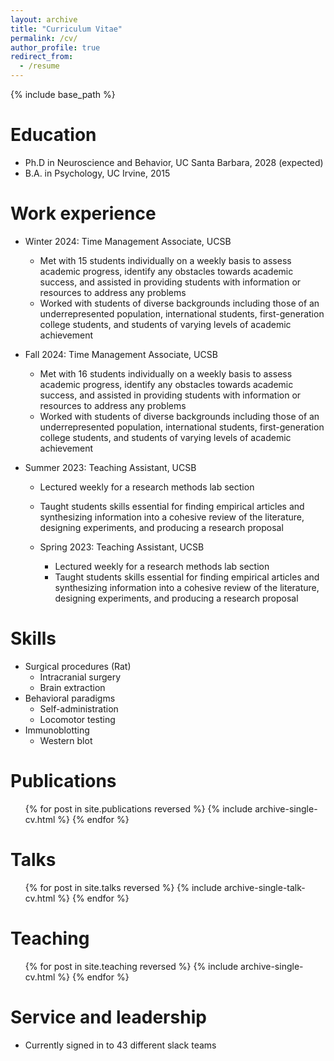 ```yaml
---
layout: archive
title: "Curriculum Vitae"
permalink: /cv/
author_profile: true
redirect_from:
  - /resume
---
```


{% include base_path %}

Education
======
* Ph.D in Neuroscience and Behavior, UC Santa Barbara, 2028 (expected)
* B.A. in Psychology, UC Irvine, 2015

Work experience
======
* Winter 2024: Time Management Associate, UCSB
  * Met with 15 students individually on a weekly basis to assess academic progress, identify any obstacles towards academic success, and assisted in providing students with  information or resources to address any problems
  * Worked with students of diverse backgrounds including those of an underrepresented population, international students, first-generation college students, and students of varying levels of academic achievement 

* Fall 2024: Time Management Associate, UCSB
  * Met with 16 students individually on a weekly basis to assess academic progress, identify any obstacles towards academic success, and assisted in providing students with  information or resources to address any problems
  * Worked with students of diverse backgrounds including those of an underrepresented population, international students, first-generation college students, and students of varying levels of academic achievement 

* Summer 2023: Teaching Assistant, UCSB
  * Lectured weekly for a research methods lab section
  * Taught students skills essential for finding empirical articles and synthesizing information into a cohesive review of the literature, designing experiments, and producing a research proposal
 
  * Spring 2023: Teaching Assistant, UCSB
    * Lectured weekly for a research methods lab section
    * Taught students skills essential for finding empirical articles and synthesizing information into a cohesive review of the literature, designing experiments, and producing a research proposal
      
Skills
======
* Surgical procedures (Rat)
  * Intracranial surgery
  * Brain extraction
* Behavioral paradigms
  * Self-administration
  * Locomotor testing
* Immunoblotting
  * Western blot

Publications
======
  <ul>{% for post in site.publications reversed %}
    {% include archive-single-cv.html %}
  {% endfor %}</ul>
  
Talks
======
  <ul>{% for post in site.talks reversed %}
    {% include archive-single-talk-cv.html  %}
  {% endfor %}</ul>
  
Teaching
======
  <ul>{% for post in site.teaching reversed %}
    {% include archive-single-cv.html %}
  {% endfor %}</ul>
  
Service and leadership
======
* Currently signed in to 43 different slack teams
<object data="/djgonzalezucsb.github.io/files/SampleSyllabus.pdf" width="1000" height="1000" type='application/pdf'/>
